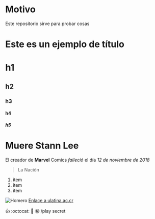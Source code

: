 # Motivo

Este repositorio sirve para probar cosas

# Este es un ejemplo de título

# h1
## h2
### h3
#### h4
##### h5

# Muere Stann Lee
El creador de **Marvel** Comics _falleció_ el día *12 de noviembre de 2018*
>La Nación

1. item
2. item
3. item

![Homero](https://www.elcomercio.com/files/article_main/uploads/2017/05/12/5916775bc3359.jpeg)
[Enlace a ulatina.ac.cr](http://campus.ulatina.ac.cr/Login/Paginas/login.aspx)


:+1:
:octocat:
:tada:
:secret:
/play secret
